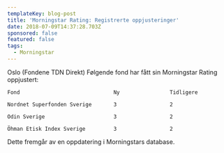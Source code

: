 ```yaml
---
templateKey: blog-post
title: 'Morningstar Rating: Registrerte oppjusteringer'
date: 2018-07-09T14:37:28.703Z
sponsored: false
featured: false
tags:
  - Morningstar
---
```

Oslo (Fondene TDN Direkt) Følgende fond har fått sin Morningstar Rating oppjustert:


```
Fond                              Ny                Tidligere  

Nordnet Superfonden Sverige       3                 2          

Odin Sverige                      3                 2          

Öhman Etisk Index Sverige         3                 2          

```

Dette fremgår av en oppdatering i Morningstars database.
